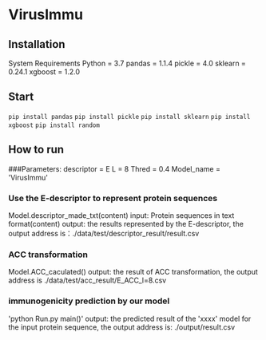 # VirusImmu


## Installation
System Requirements
Python = 3.7
pandas = 1.1.4
pickle = 4.0
sklearn = 0.24.1
xgboost = 1.2.0

## Start
`pip install pandas`
`pip install pickle`
`pip install sklearn`
`pip install xgboost`
`pip install random`

## How to run

###Parameters:
descriptor = E
L = 8
Thred = 0.4
Model_name = 'VirusImmu'

### Use the E-descriptor to represent protein sequences
Model.descriptor_made_txt(content)
input: Protein sequences in text format(content)
output: the results represented by the E-descriptor, the output address is：./data/test/descriptor_result/result.csv


### ACC transformation
Model.ACC_caculated()
output: the result of ACC transformation, the output address is ./data/test/acc_result/E_ACC_l=8.csv


### immunogenicity prediction by our model
'python Run.py main()'
output: the predicted result of the 'xxxx' model for the input protein sequence, the output address is: ./output/result.csv
